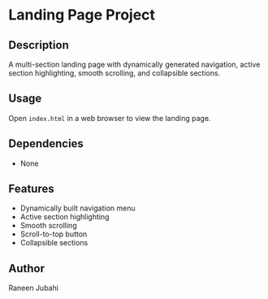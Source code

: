# Landing Page Project

## Description
A multi-section landing page with dynamically generated navigation, active section highlighting, smooth scrolling, and collapsible sections.

## Usage
Open `index.html` in a web browser to view the landing page.

## Dependencies
- None

## Features
- Dynamically built navigation menu
- Active section highlighting
- Smooth scrolling
- Scroll-to-top button
- Collapsible sections

## Author
Raneen Jubahi
